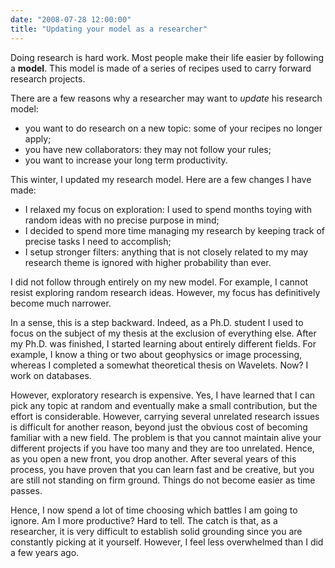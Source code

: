```yaml
---
date: "2008-07-28 12:00:00"
title: "Updating your model as a researcher"
---
```




Doing research is hard work. Most people make their life easier by following a __model__. This model is made of a series of recipes used to carry forward research projects.

There are a few reasons why a researcher may want to _update_ his research model:

- you want to do research on a new topic: some of your recipes no longer apply;
- you have new collaborators: they may not follow your rules;
- you want to increase your long term productivity.


This winter, I updated my research model. Here are a few changes I have made:

- I relaxed my focus on exploration: I used to spend months toying with random ideas with no precise purpose in mind;
- I decided to spend more time managing my research by keeping track of precise tasks I need to accomplish;
- I setup stronger filters: anything that is not closely related to my may research theme is ignored with higher probability than ever.


I did not follow through entirely on my new model. For example, I cannot resist exploring random research ideas. However, my focus has definitively become much narrower.

In a sense, this is a step backward. Indeed, as a Ph.D. student I used to focus on the subject of my thesis at the exclusion of everything else. After my Ph.D. was finished, I started learning about entirely different fields. For example, I know a thing or two about geophysics or image processing, whereas I completed a somewhat theoretical thesis on Wavelets. Now? I work on databases.

However, exploratory research is expensive. Yes, I have learned that I can pick any topic at random and eventually make a small contribution, but the effort is considerable. However, carrying several unrelated research issues is difficult for another reason, beyond just the obvious cost of becoming familiar with a new field. The problem is that you cannot maintain alive your different projects if you have too many and they are too unrelated. Hence, as you open a new front, you drop another. After several years of this process, you have proven that you can learn fast and be creative, but you are still not standing on firm ground. Things do not become easier as time passes.

Hence, I now spend a lot of time choosing which battles I am going to ignore. Am I more productive? Hard to tell. The catch is that, as a researcher, it is very difficult to establish solid grounding since you are constantly picking at it yourself. However, I feel less overwhelmed than I did a few years ago.

